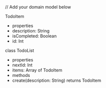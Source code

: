 // Add your domain model below

TodoItem
- properties
- description: String
- isCompleted: Boolean
- id: Int

class TodoList
- properties
- nextId: Int
- items: Array of TodoItem
- methods
- create(description: String) returns TodoItem

<!-- didn't do anything here as it felt like unneccesary extra work and was more confusing than just writing up the tests -->